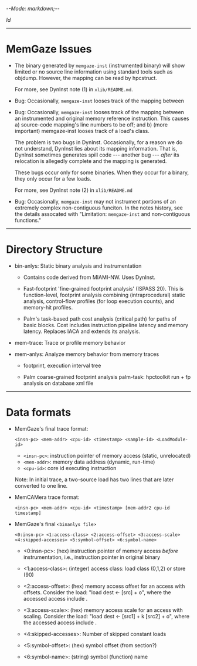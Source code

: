 -*-Mode: markdown;-*-

$Id$

-----------------------------------------------------------------------------
MemGaze Issues
=============================================================================

* The binary generated by `memgaze-inst` (instrumented binary) will
  show limited or no source line information using standard tools such
  as objdump. However, the mapping can be read by hpcstruct.
  
  For more, see DynInst note (1) in `xlib/README.md`.

* Bug: Occasionally, `memgaze-inst` looses track of the mapping between


* Bug: Occasionally, `memgaze-inst` looses track of the mapping between
  an instrumented and original memory reference instruction. This
  causes a) source-code mapping's line numbers to be off; and b) (more
  important) memgaze-inst looses track of a load's class.

  The problem is two bugs in DynInst. Occasionally, for a reason we do
  not understand, DynInst lies about its mapping information. That is,
  DynInst sometimes generates spill code --- another bug --- _after_
  its relocation is allegedly complete and the mapping is generated.
  
  These bugs occur only for some binaries. When they occur for a
  binary, they only occur for a few loads.
  
  For more, see DynInst note (2) in `xlib/README.md`
  
* Bug: Occasionally, `memgaze-inst` may not instrument portions of an
  extremely complex non-contiguous funciton. In the notes history, see
  the details assocated with "Limitation: `memgaze-inst` and
  non-contiguous functions."


-----------------------------------------------------------------------------
Directory Structure
=============================================================================

* bin-anlys: Static binary analysis and instrumentation

  - Contains code derived from MIAMI-NW. Uses DynInst.

  - Fast-footprint 'fine-grained footprint analysis' (ISPASS 20). This
    is function-level, footprint analysis combining (intraprocedural)
    static analysis, control-flow profiles (for loop execution
    counts), and memory-hit profiles.
  
  - Palm's task-based path cost analysis (critical path) for paths of
    basic blocks. Cost includes instruction pipeline latency and
    memory latency. Replaces IACA and extends its analysis.


* mem-trace: Trace or profile memory behavior

* mem-anlys: Analyze memory behavior from memory traces

  - footprint, execution interval tree

  - Palm coarse-grained footprint analysis
    palm-task: hpctoolkit run + fp analysis on database xml file


-----------------------------------------------------------------------------
Data formats
=============================================================================

* MemGaze's final trace format:

  `<insn-pc> <mem-addr> <cpu-id> <timestamp> <sample-id> <LoadModule-id>`

  - `<insn-pc>`:  instruction pointer of memory access (static, unrelocated)
  - `<mem-addr>`: memory data address (dynamic, run-time)
  - `<cpu-id>`:   core id executing instruction

  Note: In initial trace, a two-source load has two lines that are later converted to one line.


* MemCAMera trace format:

  `<insn-pc> <mem-addr> <cpu-id> <timestamp> [mem-addr2 cpu-id timestamp]`


* MemGaze's final `<binanlys file>`

  `<0:insn-pc> <1:access-class> <2:access-offset> <3:access-scale>`
  `<4:skipped-accesses> <5:symbol-offset> <6:symbol-name>`

  - <0:insn-pc>: (hex) instruction pointer of memory access *before* instrumentation, i.e., instruction pointer in original binary
  
  - <1:access-class>: (integer) access class: load class (0,1,2) or store (90)
 
  - <2:access-offset>: (hex) memory access offset <o> for an access with offsets. Consider the load: "load dest <- [src] + o", where the accessed access include <o>.
  
  - <3:access-scale>: (hex) memory access scale <k> for an access with scaling. Consider the load: "load dest <- [src1] + k [src2] + o", where the accessed access include <k>.

  - <4:skipped-accesses>: Number of skipped constant loads

  - <5:symbol-offset>: (hex) symbol offset (from section?)

  - <6:symbol-name>: (string) symbol (function) name
